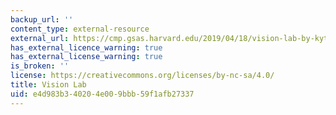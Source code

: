 ```yaml
---
backup_url: ''
content_type: external-resource
external_url: https://cmp.gsas.harvard.edu/2019/04/18/vision-lab-by-kythe-heller/
has_external_licence_warning: true
has_external_license_warning: true
is_broken: ''
license: https://creativecommons.org/licenses/by-nc-sa/4.0/
title: Vision Lab
uid: e4d983b3-4020-4e00-9bbb-59f1afb27337
---
```

